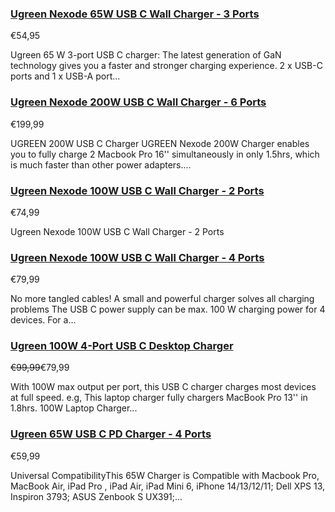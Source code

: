 ### [Ugreen Nexode 65W USB C Wall Charger - 3 Ports](/products/ugreen-nexode-65w-usb-c-wall-charger-3-ports) ###

€54,95

Ugreen 65 W 3-port USB C charger: The latest generation of GaN technology gives you a faster and stronger charging experience. 2 x USB-C ports and 1 x USB-A port...

### [Ugreen Nexode 200W USB C Wall Charger - 6 Ports](/products/ugreen-nexode-200w-usb-c-desktop-charger) ###

€199,99

UGREEN 200W USB C Charger UGREEN Nexode 200W Charger enables you to fully charge 2 Macbook Pro 16'' simultaneously in only 1.5hrs, which is much faster than other power adapters....

### [Ugreen Nexode 100W USB C Wall Charger - 2 Ports](/products/ugreen-nexode-100w-usb-c-wall-charger-2-ports) ###

€74,99

Ugreen Nexode 100W USB C Wall Charger - 2 Ports

### [Ugreen Nexode 100W USB C Wall Charger - 4 Ports](/products/ugreen-nexode-100w-usb-c-wall-charger) ###

€79,99

No more tangled cables! A small and powerful charger solves all charging problems The USB C power supply can be max. 100 W charging power for 4 devices. For a...

### [Ugreen 100W 4-Port USB C Desktop Charger](/products/ugreen-100w-usb-c-desktop-charger) ###

~~€99,99~~€79,99

With 100W max output per port, this USB C charger charges most devices at full speed. e.g, This laptop charger fully chargers MacBook Pro 13'' in 1.8hrs. 100W Laptop Charger...

### [Ugreen 65W USB C PD Charger - 4 Ports](/products/ugreen-65w-usb-c-pd-charger-4-ports) ###

€59,99

Universal CompatibilityThis 65W Charger is Compatible with Macbook Pro, MacBook Air, iPad Pro , iPad Air, iPad Mini 6, iPhone 14/13/12/11; Dell XPS 13, Inspiron 3793; ASUS Zenbook S UX391;...
